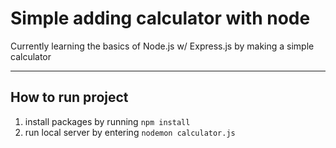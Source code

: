 # Simple adding calculator with node #
Currently learning the basics of Node.js w/ Express.js by making a simple calculator
- - - -
## How to run project ##
1. install packages by running `npm install`
2. run local server by entering `nodemon calculator.js`
